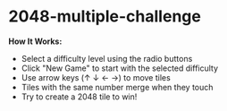# 2048-multiple-challenge

**How It Works:**

* Select a difficulty level using the radio buttons
* Click "New Game" to start with the selected difficulty
* Use arrow keys (↑ ↓ ← →) to move tiles
* Tiles with the same number merge when they touch
* Try to create a 2048 tile to win!
